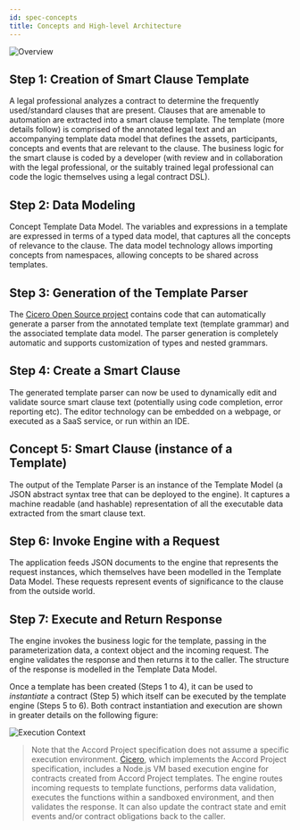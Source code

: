 ```yaml
---
id: spec-concepts
title: Concepts and High-level Architecture
---
```


![Overview](assets/cicero-spec-overview.png)

## Step 1: Creation of Smart Clause Template
A legal professional analyzes a contract to determine the frequently used/standard clauses that are present. Clauses that are amenable to automation are extracted into a smart clause template. The template (more details follow) is comprised of the annotated legal text and an accompanying template data model that defines the assets, participants, concepts and events that are relevant to the clause. The business logic for the smart clause is coded by a developer (with review and in collaboration with the legal professional, or the suitably trained legal professional can code the logic themselves using a legal contract DSL).

## Step 2: Data Modeling

Concept Template Data Model. The variables and expressions in a template are expressed in terms of a typed data model, that captures all the concepts of relevance to the clause. The data model technology allows importing concepts from namespaces, allowing concepts to be shared across templates.

## Step 3: Generation of the Template Parser
The [Cicero Open Source project](https://github.com/accordproject/cicero) contains code that can automatically generate a parser from the annotated template text (template grammar) and the associated template data model. The parser generation is completely automatic and supports customization of types and nested grammars.

## Step 4: Create a Smart Clause
The generated template parser can now be used to dynamically edit and validate source smart clause text (potentially using code completion, error reporting etc). The editor technology can be embedded on a webpage, or executed as a SaaS service, or run within an IDE.

## Concept 5: Smart Clause (instance of a Template) 
The output of the Template Parser is an instance of the Template Model (a JSON abstract syntax tree that can be deployed to the engine). It captures a machine readable (and hashable) representation of all the executable data extracted from the smart clause text.

## Step 6: Invoke Engine with a Request
The application feeds JSON documents to the engine that represents the request instances, which themselves have been modelled in the Template Data Model. These requests represent events of significance to the clause from the outside world.

## Step 7: Execute and Return Response
The engine invokes the business logic for the template, passing in the parameterization data, a context object and the incoming request. The engine validates the response and then returns it to the caller. The structure of the response is modelled in the Template Data Model.

Once a template has been created (Steps 1 to 4), it can be used to _instantiate_ a contract (Step 5) which itself can be executed by the template engine (Steps 5 to 6). Both contract instantiation and execution are shown in greater details on the following figure:

![Execution Context](assets/execution_context.png)

> Note that the Accord Project specification does not assume a specific execution environment. [Cicero](https://github.com/accordproject/cicero), which implements the Accord Project specification, includes a Node.js VM based execution engine for contracts created from Accord Project templates. The engine routes incoming requests to template functions, performs data validation, executes the functions within a sandboxed environment, and then validates the response. It can also update the contract state and emit events and/or contract obligations back to the caller.

